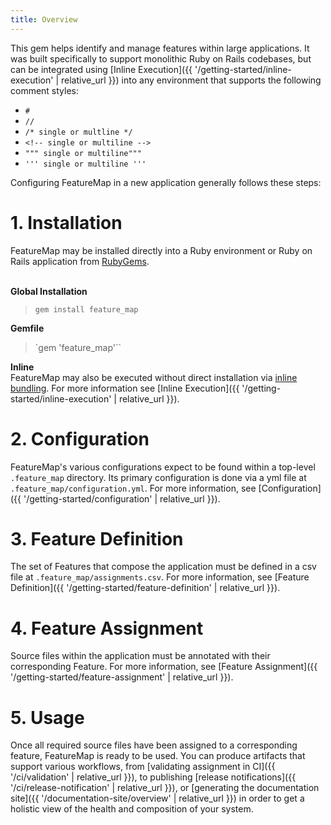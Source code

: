 ```yaml
---
title: Overview
---
```


This gem helps identify and manage features within large applications.  It was built specifically to support monolithic Ruby on Rails codebases, but can be integrated using [Inline Execution]({{ '/getting-started/inline-execution' | relative_url }}) into any environment that supports the following comment styles:
  - `#`
  - `//`
  - `/* single or multline */`
  - `<!-- single or multiline -->`
  - `""" single or multiline"""`
  - `''' single or multiline '''`

Configuring FeatureMap in a new application generally follows these steps:

# 1. Installation
FeatureMap may be installed directly into a Ruby environment or Ruby on Rails application from [RubyGems](https://rubygems.org/gems/feature_map).

\
**Global Installation**
> `gem install feature_map`

**Gemfile**
> `gem 'feature_map'``

**Inline**\
FeatureMap may also be executed without direct installation via [inline bundling](https://bundler.io/guides/bundler_in_a_single_file_ruby_script.html).  For more information see [Inline Execution]({{ '/getting-started/inline-execution' | relative_url }}).

# 2. Configuration
FeatureMap's various configurations expect to be found within a top-level `.feature_map` directory.  Its primary configuration is done via a yml file at `.feature_map/configuration.yml`.  For more information, see [Configuration]({{ '/getting-started/configuration' | relative_url }}).

# 3. Feature Definition
The set of Features that compose the application must be defined in a csv file at `.feature_map/assignments.csv`.  For more information, see [Feature Definition]({{ '/getting-started/feature-definition' | relative_url }}).

# 4. Feature Assignment
Source files within the application must be annotated with their corresponding Feature.  For more information, see [Feature Assignment]({{ '/getting-started/feature-assignment' | relative_url }}).

# 5. Usage
Once all required source files have been assigned to a corresponding feature, FeatureMap is ready to be used.  You can produce artifacts that support various workflows, from [validating assignment in CI]({{ '/ci/validation' | relative_url }}), to publishing [release notifications]({{ '/ci/release-notification' | relative_url }}), or [generating the documentation site]({{ '/documentation-site/overview' | relative_url }}) in order to get a holistic view of the health and composition of your system.
